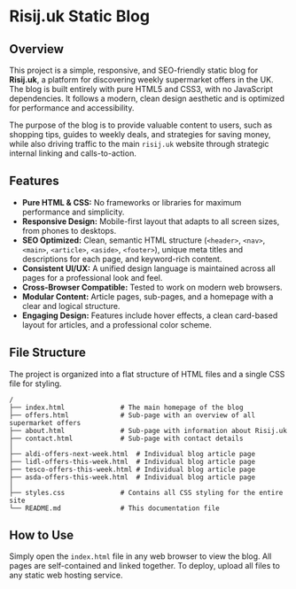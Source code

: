 # Risij.uk Static Blog

## Overview

This project is a simple, responsive, and SEO-friendly static blog for **Risij.uk**, a platform for discovering weekly supermarket offers in the UK. The blog is built entirely with pure HTML5 and CSS3, with no JavaScript dependencies. It follows a modern, clean design aesthetic and is optimized for performance and accessibility.

The purpose of the blog is to provide valuable content to users, such as shopping tips, guides to weekly deals, and strategies for saving money, while also driving traffic to the main `risij.uk` website through strategic internal linking and calls-to-action.

## Features

-   **Pure HTML & CSS:** No frameworks or libraries for maximum performance and simplicity.
-   **Responsive Design:** Mobile-first layout that adapts to all screen sizes, from phones to desktops.
-   **SEO Optimized:** Clean, semantic HTML structure (`<header>`, `<nav>`, `<main>`, `<article>`, `<aside>`, `<footer>`), unique meta titles and descriptions for each page, and keyword-rich content.
-   **Consistent UI/UX:** A unified design language is maintained across all pages for a professional look and feel.
-   **Cross-Browser Compatible:** Tested to work on modern web browsers.
-   **Modular Content:** Article pages, sub-pages, and a homepage with a clear and logical structure.
-   **Engaging Design:** Features include hover effects, a clean card-based layout for articles, and a professional color scheme.

## File Structure

The project is organized into a flat structure of HTML files and a single CSS file for styling.

```
/
├── index.html              # The main homepage of the blog
├── offers.html             # Sub-page with an overview of all supermarket offers
├── about.html              # Sub-page with information about Risij.uk
├── contact.html            # Sub-page with contact details
│
├── aldi-offers-next-week.html  # Individual blog article page
├── lidl-offers-this-week.html  # Individual blog article page
├── tesco-offers-this-week.html # Individual blog article page
├── asda-offers-this-week.html  # Individual blog article page
│
├── styles.css              # Contains all CSS styling for the entire site
└── README.md               # This documentation file
```

## How to Use

Simply open the `index.html` file in any web browser to view the blog. All pages are self-contained and linked together. To deploy, upload all files to any static web hosting service.
